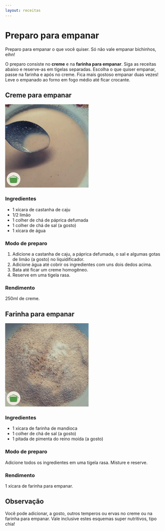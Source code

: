 ```yaml
---
layout: receitas
---
```

# Preparo para empanar

Preparo para empanar o que você quiser. Só não vale empanar bichinhos, eihn! <i class="fas fa-smile-wink"></i> 

O preparo consiste no **creme** e na **farinha para empanar**. Siga as receitas abaixo e reserve-as em tigelas separadas. Escolha o que quiser empanar, passe na farinha e após no creme. Fica mais gostoso empanar duas vezes! Leve o empanado ao forno em fogo médio até ficar crocante.

## Creme para empanar

![Creme para empanar](./creme_para_empanar.jpg)

### Ingredientes

* 1 xícara de castanha de caju
* 1/2 limão
* 1 colher de chá de páprica defumada
* 1 colher de chá de sal (a gosto)
* 1 xícara de água

### Modo de preparo

1. Adicione a castanha de caju, a páprica defumada, o sal e algumas gotas de limão (a gosto) no liquidificador.
2. Adicione água até cobrir os ingredientes com uns dois dedos acima. 
3. Bata até ficar um creme homogêneo.
4. Reserve em uma tigela rasa.

### Rendimento

250ml de creme.

## Farinha para empanar

![Farinha para empanar](./farinha_para_empanar.jpg)

### Ingredientes

* 1 xícara de farinha de mandioca
* 1 colher de chá de sal (a gosto)
* 1 pitada de pimenta do reino moída (a gosto)

### Modo de preparo
 
Adicione todos os ingredientes em uma tigela rasa. Misture e reserve.

### Rendimento

1 xícara de farinha para empanar.

## Observação

Você pode adicionar, a gosto, outros temperos ou ervas no creme ou na farinha para empanar. Vale inclusive estes esquemas super nutritivos, tipo chia! <i class="fas fa-laugh"></i>

